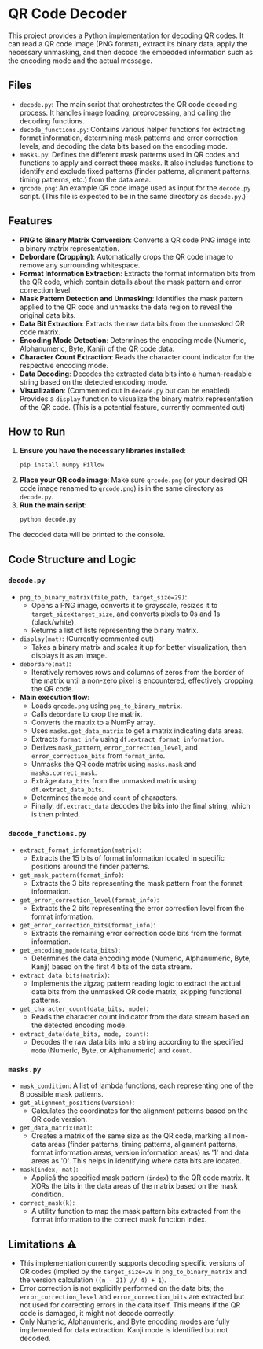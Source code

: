 # QR Code Decoder

This project provides a Python implementation for decoding QR codes. It can read a QR code image (PNG format), extract its binary data, apply the necessary unmasking, and then decode the embedded information such as the encoding mode and the actual message. 

## Files

- `decode.py`: The main script that orchestrates the QR code decoding process. It handles image loading, preprocessing, and calling the decoding functions.
- `decode_functions.py`: Contains various helper functions for extracting format information, determining mask patterns and error correction levels, and decoding the data bits based on the encoding mode.
- `masks.py`: Defines the different mask patterns used in QR codes and functions to apply and correct these masks. It also includes functions to identify and exclude fixed patterns (finder patterns, alignment patterns, timing patterns, etc.) from the data area.
- `qrcode.png`: An example QR code image used as input for the `decode.py` script. (This file is expected to be in the same directory as `decode.py`.)

## Features

-   **PNG to Binary Matrix Conversion**: Converts a QR code PNG image into a binary matrix representation. 
-   **Debordare (Cropping)**: Automatically crops the QR code image to remove any surrounding whitespace. 
-   **Format Information Extraction**: Extracts the format information bits from the QR code, which contain details about the mask pattern and error correction level. 
-   **Mask Pattern Detection and Unmasking**: Identifies the mask pattern applied to the QR code and unmasks the data region to reveal the original data bits. 
-   **Data Bit Extraction**: Extracts the raw data bits from the unmasked QR code matrix. 
-   **Encoding Mode Detection**: Determines the encoding mode (Numeric, Alphanumeric, Byte, Kanji) of the QR code data. 
-   **Character Count Extraction**: Reads the character count indicator for the respective encoding mode. 
-   **Data Decoding**: Decodes the extracted data bits into a human-readable string based on the detected encoding mode. 
-   **Visualization**: (Commented out in `decode.py` but can be enabled) Provides a `display` function to visualize the binary matrix representation of the QR code. (This is a potential feature, currently commented out)

## How to Run 

1.  **Ensure you have the necessary libraries installed**:
    ```bash
    pip install numpy Pillow
    ```
2.  **Place your QR code image**: Make sure `qrcode.png` (or your desired QR code image renamed to `qrcode.png`) is in the same directory as `decode.py`.
3.  **Run the main script**:
    ```bash
    python decode.py
    ```

The decoded data will be printed to the console. 

## Code Structure and Logic 

### `decode.py`

-   `png_to_binary_matrix(file_path, target_size=29)`:
    -   Opens a PNG image, converts it to grayscale, resizes it to `target_size`x`target_size`, and converts pixels to 0s and 1s (black/white).
    -   Returns a list of lists representing the binary matrix.
-   `display(mat)`: (Currently commented out)
    -   Takes a binary matrix and scales it up for better visualization, then displays it as an image.
-   `debordare(mat)`:
    -   Iteratively removes rows and columns of zeros from the border of the matrix until a non-zero pixel is encountered, effectively cropping the QR code.
-   **Main execution flow**:
    -   Loads `qrcode.png` using `png_to_binary_matrix`.
    -   Calls `debordare` to crop the matrix.
    -   Converts the matrix to a NumPy array.
    -   Uses `masks.get_data_matrix` to get a matrix indicating data areas.
    -   Extracts `format_info` using `df.extract_format_information`.
    -   Derives `mask_pattern`, `error_correction_level`, and `error_correction_bits` from `format_info`.
    -   Unmasks the QR code matrix using `masks.mask` and `masks.correct_mask`.
    -   Extrăge `data_bits` from the unmasked matrix using `df.extract_data_bits`.
    -   Determines the `mode` and `count` of characters.
    -   Finally, `df.extract_data` decodes the bits into the final string, which is then printed.

### `decode_functions.py`

-   `extract_format_information(matrix)`:
    -   Extracts the 15 bits of format information located in specific positions around the finder patterns.
-   `get_mask_pattern(format_info)`:
    -   Extracts the 3 bits representing the mask pattern from the format information.
-   `get_error_correction_level(format_info)`:
    -   Extracts the 2 bits representing the error correction level from the format information.
-   `get_error_correction_bits(format_info)`:
    -   Extracts the remaining error correction code bits from the format information.
-   `get_encoding_mode(data_bits)`:
    -   Determines the data encoding mode (Numeric, Alphanumeric, Byte, Kanji) based on the first 4 bits of the data stream.
-   `extract_data_bits(matrix)`:
    -   Implements the zigzag pattern reading logic to extract the actual data bits from the unmasked QR code matrix, skipping functional patterns.
-   `get_character_count(data_bits, mode)`:
    -   Reads the character count indicator from the data stream based on the detected encoding mode.
-   `extract_data(data_bits, mode, count)`:
    -   Decodes the raw data bits into a string according to the specified `mode` (Numeric, Byte, or Alphanumeric) and `count`.

### `masks.py`

-   `mask_condition`: A list of lambda functions, each representing one of the 8 possible mask patterns.
-   `get_alignment_positions(version)`:
    -   Calculates the coordinates for the alignment patterns based on the QR code version.
-   `get_data_matrix(mat)`:
    -   Creates a matrix of the same size as the QR code, marking all non-data areas (finder patterns, timing patterns, alignment patterns, format information areas, version information areas) as '1' and data areas as '0'. This helps in identifying where data bits are located.
-   `mask(index, mat)`:
    -   Applică the specified mask pattern (`index`) to the QR code matrix. It XORs the bits in the data areas of the matrix based on the mask condition.
-   `correct_mask(k)`:
    -   A utility function to map the mask pattern bits extracted from the format information to the correct mask function index.

## Limitations ⚠️

-   This implementation currently supports decoding specific versions of QR codes (implied by the `target_size=29` in `png_to_binary_matrix` and the version calculation `((n - 21) // 4) + 1`).
-   Error correction is not explicitly performed on the data bits; the `error_correction_level` and `error_correction_bits` are extracted but not used for correcting errors in the data itself. This means if the QR code is damaged, it might not decode correctly.
-   Only Numeric, Alphanumeric, and Byte encoding modes are fully implemented for data extraction. Kanji mode is identified but not decoded.
